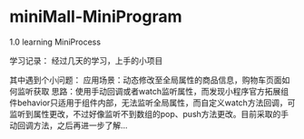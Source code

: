 # miniMall-MiniProgram
1.0 learning MiniProcess

学习记录：
经过几天的学习，上手的小项目

其中遇到个小问题：
  应用场景：动态修改至全局属性的商品信息，购物车页面如何监听获取
  思路：使用手动回调或者watch监听属性，而发现小程序官方拓展组件behavior只适用于组件内部，无法监听全局属性，而自定义watch方法回调，可监听到属性更改，不过好像监听不到数组的pop、push方法更改。目前采取的手动回调方法，之后再进一步了解...
